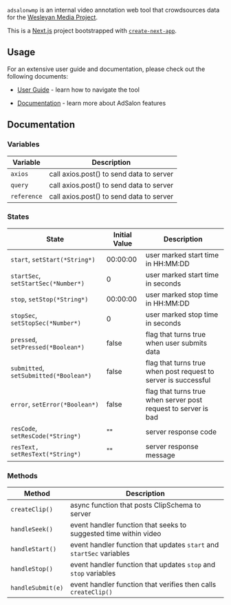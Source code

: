 `adsalonwmp` is an internal video annotation web tool that crowdsources data for the [Wesleyan Media Project](https://mediaproject.wesleyan.edu/).

This is a [Next.js](https://nextjs.org/) project bootstrapped with [`create-next-app`](https://github.com/vercel/next.js/tree/canary/packages/create-next-app).



## Usage

For an extensive user guide and documentation, please check out the following documents:

- [User Guide](https://docs.google.com/document/d/1N5uHkGX4boBQyj82vzMRa_v3SJmHPs_KBj1AEabEao0/edit?usp=sharing) - learn how to navigate the tool

- [Documentation](https://docs.google.com/document/d/1z_uooKfthy-TI4LMEwd2Sj5CkCwCkRZJSUHF08o2_3E/edit?usp=sharing) - learn more about AdSalon features


## Documentation

### Variables

Variable | Description
--- | --- 
`axios` | call axios.post() to send data to server
`query` | call axios.post() to send data to server
`reference` | call axios.post() to send data to server

### States

State | Initial Value | Description
--- | --- | --- 
`start`, `setStart(*String*)` | 00:00:00 | user marked start time in HH:MM:DD
`startSec`, `setStartSec(*Number*)` | 0 | user marked start time in seconds
`stop`, `setStop(*String*)` | 00:00:00 | user marked stop time in HH:MM:DD
`stopSec`, `setStopSec(*Number*)` | 0 | user marked stop time in seconds
`pressed`, `setPressed(*Boolean*)` | false | flag that turns true when user submits data
`submitted`, `setSubmitted(*Boolean*)` | false | flag that turns true when post request to server is successful
`error`, `setError(*Boolean*)` | false | flag that turns true when server post request to server is bad
`resCode`, `setResCode(*String*)` | "" | server response code
`resText, setResText(*String*)` | "" | server response message

### Methods

Method | Description
--- | --- 
`createClip()` | async function that posts ClipSchema to server
`handleSeek()` | event handler function that seeks to suggested time within video
`handleStart()` | event handler function that updates `start` and `startSec` variables
`handleStop()` | event handler function that updates `stop` and `stop` variables
`handleSubmit(e)` | event handler function that verifies then calls `createClip()`

